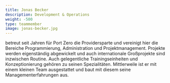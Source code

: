 ```yaml
---
title: Jonas Becker
description: Development & Operations
weight: -500
type: teammember
image: jonas-becker.jpg
---
```


betreut seit Jahren für Port Zero die Providersparte und vereinigt hier die
Bereiche Programmierung, Administration und Projektmanagement. 
Projekte werden eigenständig abgewickelt und auch internationale 
Großprojekte sind inzwischen Routine. Auch gelegentliche Trainingseinheiten und
Konzeptionierung gehören zu seinen Spezialitäten. Mittlerweile ist er mit einem
kleinen Team ausgestattet und baut mit diesem seine Managementerfahrungen aus.
